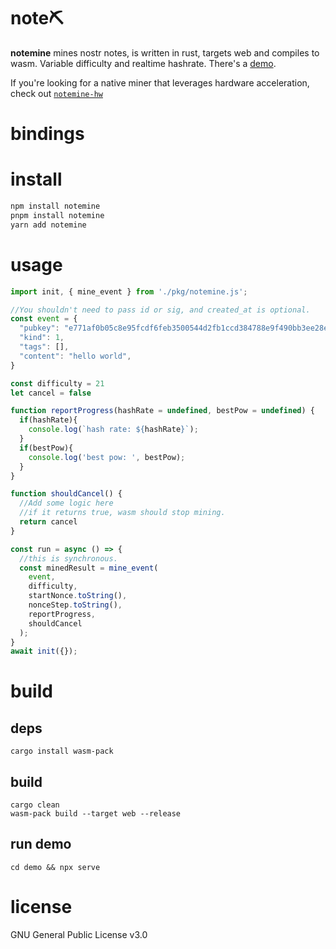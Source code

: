 # note⛏️
**notemine** mines nostr notes, is written in rust, targets web and compiles to wasm. Variable difficulty and realtime hashrate. There's a [demo](https://sandwichfarm.github.io/notemine).

If you're looking for a native miner that leverages hardware acceleration, check out [`notemine-hw`](https://github.com/plebemineira/notemine_hw)

# bindings 

# install 
```js
npm install notemine
pnpm install notemine
yarn add notemine
```

# usage
```js
import init, { mine_event } from './pkg/notemine.js';

//You shouldn't need to pass id or sig, and created_at is optional.
const event = {
  "pubkey": "e771af0b05c8e95fcdf6feb3500544d2fb1ccd384788e9f490bb3ee28e8ed66f",
  "kind": 1,
  "tags": [],
  "content": "hello world",
}

const difficulty = 21
let cancel = false 

function reportProgress(hashRate = undefined, bestPow = undefined) {
  if(hashRate){
    console.log(`hash rate: ${hashRate}`);
  }
  if(bestPow){
    console.log('best pow: ', bestPow);
  }
}

function shouldCancel() {
  //Add some logic here
  //if it returns true, wasm should stop mining.
  return cancel 
}

const run = async () => {
  //this is synchronous.
  const minedResult = mine_event(
    event,
    difficulty,
    startNonce.toString(),
    nonceStep.toString(),
    reportProgress,
    shouldCancel
  );
}
await init({});
```

# build

## deps 
```
cargo install wasm-pack
```

## build
```
cargo clean
wasm-pack build --target web --release
```

## run demo
```
cd demo && npx serve 
```

# license
GNU General Public License v3.0